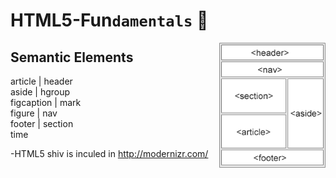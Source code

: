 # HTML5-Fun`damentals` :whale2:
<img align="right" height="200" src="/images/img_sem_elements.gif">

Semantic Elements 				
----
article | header            
aside | hgroup             
figcaption | mark                 
figure | nav             
footer | section          
time                				

-HTML5 shiv is inculed in http://modernizr.com/